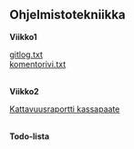 ## Ohjelmistotekniikka

**Viikko1**

[gitlog.txt](laskarit/viikko1/gitlog.txt) <br />
[komentorivi.txt](laskarit/viikko1/komentorivi.txt) <br />
<br />

**Viikko2**

[Kattavuusraportti kassapaate](https://github.com/TatuSorjonen/ot-harjoitustyo/blob/master/laskarit/viikko2/Screenshot%20from%202021-03-30%2017-24-50.png) <br />
<br />

**Todo-lista**


